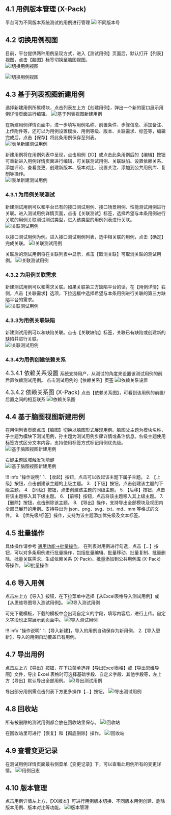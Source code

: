 ## 4.1 用例版本管理 (X-Pack)
平台可为不同版本系统测试的用例进行管理
![!不同版本号](../../../img/track/不同版本号.png)

## 4.2 切换用例视图
目前，平台提供两种用例呈现方式，进入【测试用例】页面后，默认打开【列表】视图，点击【脑图】标签切换至脑图视图。<br>
![!切换用例视图](../../../img/track/用例列表视图.png)

![!切换用例视图](../../../img/track/用例脑图视图.png)

## 4.3 基于列表视图新建用例
选择新建用例所属模块，点击列表左上方【创建用例】，弹出一个新的窗口展示用例详情页面进行编辑。
![!基于列表视图新建用例](../../../img/track/新建测试用例.png)

在新建用例详情页面中，进一步填写用例名称、前置条件、步骤信息、添加备注、上传附件等，还可以为用例设置模块、用例等级、版本、关联需求、标签等，编辑完成后，点击【保存】将此条用例保存至列表。<br>
![!表单新建测试用例](../../../img/track/编辑新用例详情.png)

新建用例将在用例列表中呈现，点击用例【ID】或点击此条用例后的【编辑】按钮可重新进入用例详情页面进行编辑，可关联测试用例、关联缺陷、设置依赖关系、添加评论、查看变更、创建新版本、版本对比、设置关注、添加到公共用例库、复制等操作。<br>
![!表单新建测试用例](../../../img/track/新建用例展示.png)

### 4.3.1 为用例关联测试
新建测试用例可以和平台已有的接口测试用例、接口场景用例、性能测试用例进行关联。进入测试用例详情页面，点击【关联测试】标签，选择希望与本条用例进行关联的用例关联测试测试类型，进入该类型的用例列表进行关联。<br>
![!关联测试用例](../../../img/track/用例关联测试.png)

以接口测试用例为例。进入接口测试用例列表，选中相关联的用例，点击【确定】完成关联。
![!关联测试用例](../../../img/track/用例关联接口测试用例.png)

关联后的测试用例将在关联列表中显示，点击【取消关联】可取消关联的测试用例。
![!关联测试用例](../../../img/track/用例取消关联测试用例.png)

### 4.3.2 为用例关联需求
新建测试用例可以和需求关联。如果关联第三方缺陷平台的话，在【用例详情】右侧，点击【关联需求】选项，下拉选框中选择希望与本条用例进行关联的第三方缺陷平台的需求。<br>
![!关联测试用例](../../../img/track/用例关联需求.png)

### 4.3.3为用例关联缺陷
新建测试用例可以和缺陷关联。点击【关联缺陷】标签，关联已有缺陷或创建新的缺陷并进行关联。<br>
![!关联测试用例](../../../img/track/用例关联缺陷.png)

### 4.3.4为用例创建依赖关系
<font size=4> 4.3.4.1 依赖关系设置 </font>
系统支持用户，从测试的角度来设置该测试用例的前后置依赖测试用例。
点击测试用例的【依赖关系】页签
![!依赖关系设置](../../../img/track/依赖关系设置.png)

<font size=4> 4.3.4.2 依赖关系图 (X-Pack) </font>
点击【依赖关系图】，可看到该用例的前置/后置之间的相互联系
![!依赖关系图](../../../img/track/依赖关系图.png)

## 4.4 基于脑图视图新建用例
在用例列表页面点击【脑图】切换以脑图形式展现用例。脑图父主题为模块名称，子主题为模块下测试用例，孙主题为测试用例步骤详情或备注信息。各级主题使用标签方式区分文本内容，支持使用标签方式标记用例优先级。<br>
![!基于脑图视图新建用例](../../../img/track/脑图创建测试用例.png)

右键主题区域触发功能键<br>
![!基于脑图视图新建用例](../../../img/track/脑图用例编辑.png)

!!! info "操作说明"
    1. 【收起】按钮，点击可以收起该主题下属子主题。
    2. 【上级】按钮，点击创建该主题的上级主题。
    3. 【下级】按钮，点击创建该主题的下级主题。
    4. 【同级】按钮，点击创建该主题的同级主题。
    5. 【后移】按钮，点击将该主题移入其下级主题。
    6. 【前移】按钮，点击将该主题移入其上级主题。
    7. 【删除】按钮，点击删除该主题。
    8. 【导出】操作，支持导出全部模块及视图内全部已展开的用例。支持导出为 json、png、svg、txt、md、mm 等格式的文件。
    9. 【优先级/标签】操作，支持为该主题添加优先级及文本标签。

## 4.5 批量操作
具体操作请参考 [通用功能->批量操作](../../../general/#4)。
在列表对用例进行勾选，点击【…】按钮，可以对多条用例进行批量操作，包括批量编辑、批量移动、批量复制、批量删除、批量关联需求、生成依赖关系 (X-Pack)、批量添加到公共用例库 (X-Pack) 等操作。
![!批量操作](../../../img/track/功能批量处理操作.png)

## 4.6 导入用例
点击左上方【导入】按钮，在下拉菜单中选择【从Excel表格导入测试用例】或【从思维导图导入测试用例】。
![!导入测试用例](../../../img/track/导入测试用例.png)

可先下载模板，下载的模板中会出现自定义的字段，填写内容后，进行上传。自定义字段也正常展示到页面中。
![!导入测试用例](../../../img/track/导入测试用例_1.png)

!!! info "操作说明"
    1.【导入新建】，导入的用例自动保存为新用例。
    2.【导入更新】，导入的用例自动覆盖已有用例。

## 4.7 导出用例
点击左上方【导出】按钮，在下拉菜单选择【导出Excel表格】或【导出思维导图】文件，导出 Excel 表格时可选择基础字段、自定义字段、其他字段等，左上方【导出】默认导出全部用例。
![!导出测试用例](../../../img/track/导出测试用例.png)

导出部分用例需点击列表下方更多操作【...】按钮。
![!导出测试用例](../../../img/track/导出测试用例_1.png)

## 4.8 回收站
所有被删除的测试用例都会放在回收站里保存。
![!回收站](../../../img/track/回收站1.png)

在回收站里可进行【恢复】和【彻底删除】操作。
![!回收站](../../../img/track/回收站2.png)

## 4.9 查看变更记录
在测试用例详情页面最右侧菜单【变更记录】下，可以查看此用例所有的变更详情。
![!用例日志](../../../img/track/用例日志1.png)

## 4.10 版本管理
点击用例详情左上方，【XX版本】可进行用例版本切换、不同版本用例创建、删除版本用例、版本对比等功能。
![!版本管理](../../../img/track/版本管理.png)
